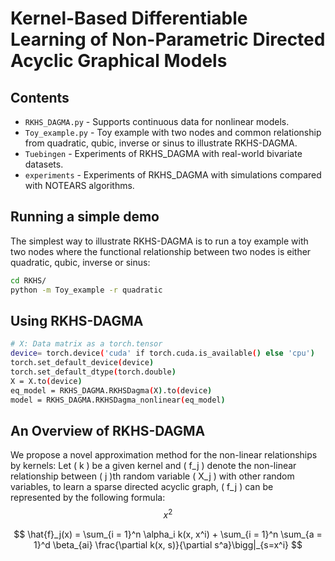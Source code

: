 # Kernel-Based Differentiable Learning of Non-Parametric Directed Acyclic Graphical Models

## Contents
- `RKHS_DAGMA.py` - Supports continuous data for nonlinear models.
- `Toy_example.py` - Toy example with two nodes and common relationship from quadratic, qubic, inverse or sinus to illustrate RKHS-DAGMA.
- `Tuebingen` - Experiments of RKHS_DAGMA with real-world bivariate datasets.
- `experiments` - Experiments of RKHS_DAGMA with simulations compared with NOTEARS algorithms.

## Running a simple demo
The simplest way to illustrate RKHS-DAGMA is to run a toy example with two nodes where the functional relationship between two nodes is either quadratic, qubic, inverse or sinus:

```bash
cd RKHS/
python -m Toy_example -r quadratic
```

## Using RKHS-DAGMA
```bash
# X: Data matrix as a torch.tensor
device= torch.device('cuda' if torch.cuda.is_available() else 'cpu')
torch.set_default_device(device)
torch.set_default_dtype(torch.double)
X = X.to(device)
eq_model = RKHS_DAGMA.RKHSDagma(X).to(device)
model = RKHS_DAGMA.RKHSDagma_nonlinear(eq_model)
```

## An Overview of RKHS-DAGMA
We propose a novel approximation method for the non-linear relationships by kernels: Let \( k \) be a given kernel and \( f_j \) denote the non-linear relationship between \( j \)th random variable \( X_j \) with other random variables, to learn a sparse directed acyclic graph, \( f_j \) can be represented by the following formula:
$$
x^2
$$

$$
\hat{f}_j(x) = \sum_{i = 1}^n \alpha_i k(x, x^i) + \sum_{i = 1}^n \sum_{a = 1}^d \beta_{ai} \frac{\partial k(x, s)}{\partial s^a}\bigg|_{s=x^i}
$$

